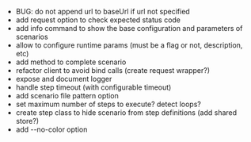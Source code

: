 * BUG: do not append url to baseUrl if url not specified
* add request option to check expected status code
* add info command to show the base configuration and parameters of scenarios
* allow to configure runtime params (must be a flag or not, description, etc)
* add method to complete scenario
* refactor client to avoid bind calls (create request wrapper?)
* expose and document logger
* handle step timeout (with configurable timeout)
* add scenario file pattern option
* set maximum number of steps to execute? detect loops?
* create step class to hide scenario from step definitions (add shared store?)
* add --no-color option
